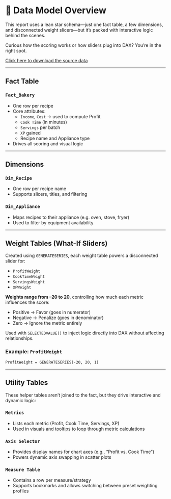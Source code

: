 # 🧱 Data Model Overview

This report uses a lean star schema—just one fact table, a few dimensions, and disconnected weight slicers—but it’s packed with interactive logic behind the scenes.

Curious how the scoring works or how sliders plug into DAX? You’re in the right spot.

[Click here to download the source data](https://raw.githubusercontent.com/Nicholas-BI/bakery-efficiency-score/main/docs/data/bakery_story.pbix)  

---

## Fact Table

### `Fact_Bakery`
- One row per recipe  
- Core attributes:
  - `Income`, `Cost` → used to compute Profit  
  - `Cook Time` (in minutes)  
  - `Servings` per batch  
  - `XP` gained  
  - Recipe name and Appliance type  
- Drives all scoring and visual logic  

---

## Dimensions

### `Dim_Recipe`
- One row per recipe name  
- Supports slicers, titles, and filtering  

### `Dim_Appliance`
- Maps recipes to their appliance (e.g. oven, stove, fryer)  
- Used to filter by equipment availability  

---

## Weight Tables (What-If Sliders)

Created using `GENERATESERIES`, each weight table powers a disconnected slider for:

- `ProfitWeight`  
- `CookTimeWeight`  
- `ServingsWeight`  
- `XPWeight`  

**Weights range from –20 to 20**, controlling how much each metric influences the score:

- Positive → Favor (goes in numerator)  
- Negative → Penalize (goes in denominator)  
- Zero → Ignore the metric entirely  

Used with `SELECTEDVALUE()` to inject logic directly into DAX without affecting relationships.

### Example: `ProfitWeight`
```DAX
ProfitWeight = GENERATESERIES(-20, 20, 1)
```

---

## Utility Tables

These helper tables aren’t joined to the fact, but they drive interactive and dynamic logic:

### `Metrics`
- Lists each metric (Profit, Cook Time, Servings, XP)  
- Used in visuals and tooltips to loop through metric calculations  

### `Axis Selector`
- Provides display names for chart axes (e.g., “Profit vs. Cook Time”)  
- Powers dynamic axis swapping in scatter plots  

### `Measure Table`
- Contains a row per measure/strategy  
- Supports bookmarks and allows switching between preset weighting profiles  
